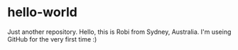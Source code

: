 # hello-world
Just another repository.
Hello, this is Robi from Sydney, Australia. I'm useing GitHub for the very first time :)

